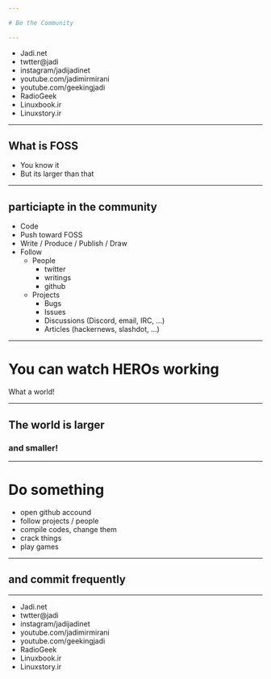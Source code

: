 ```yaml
---

# Be the Community

---
```


- Jadi.net
- twtter@jadi
- instagram/jadijadinet
- youtube.com/jadimirmirani
- youtube.com/geekingjadi
- RadioGeek
- Linuxbook.ir
- Linuxstory.ir

---

## What is FOSS

- You know it
- But its larger than that
   
---

## particiapte in the community

- Code
- Push toward FOSS
- Write / Produce / Publish / Draw
- Follow
   - People
      - twitter
      - writings
      - github
   - Projects
      - Bugs
      - Issues
      - Discussions (Discord, email, IRC, ...)
      - Articles (hackernews, slashdot, ...)

---

# You can watch HEROs working
What a world!

---

## The world is larger
### and smaller!

---

# Do something

- open github accound
- follow projects / people
- compile codes, change them
- crack things
- play games

---

## and commit frequently

---

- Jadi.net
- twtter@jadi
- instagram/jadijadinet
- youtube.com/jadimirmirani
- youtube.com/geekingjadi
- RadioGeek
- Linuxbook.ir
- Linuxstory.ir

